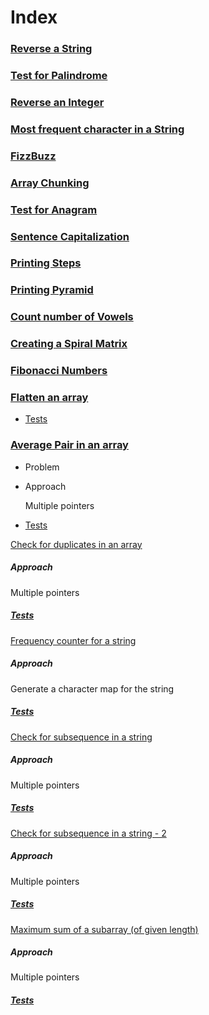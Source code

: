 # Index

### [Reverse a String](https://github.com/dsinecos/Algorithms-DataStructures/blob/master/exercises/reversestring/index.js)

### [Test for Palindrome](https://github.com/dsinecos/Algorithms-DataStructures/blob/master/exercises/palindrome/index.js)

### [Reverse an Integer](https://github.com/dsinecos/Algorithms-DataStructures/blob/master/exercises/reverseint/index.js)

### [Most frequent character in a String](https://github.com/dsinecos/Algorithms-DataStructures/blob/master/exercises/maxchar/index.js)

### [FizzBuzz](https://github.com/dsinecos/Algorithms-DataStructures/blob/master/exercises/fizzbuzz/index.js)

### [Array Chunking](https://github.com/dsinecos/Algorithms-DataStructures/blob/master/exercises/chunk/index.js)

### [Test for Anagram](https://github.com/dsinecos/Algorithms-DataStructures/blob/master/exercises/anagrams/index.js)

### [Sentence Capitalization](https://github.com/dsinecos/Algorithms-DataStructures/blob/master/exercises/capitalize/index.js)

### [Printing Steps](https://github.com/dsinecos/Algorithms-DataStructures/blob/master/exercises/steps/index.js)

### [Printing Pyramid](https://github.com/dsinecos/Algorithms-DataStructures/blob/master/exercises/pyramid/index.js)

### [Count number of Vowels](https://github.com/dsinecos/Algorithms-DataStructures/blob/master/exercises/vowels/index.js)

### [Creating a Spiral Matrix](https://github.com/dsinecos/Algorithms-DataStructures/blob/master/exercises/matrix/index.js)

### [Fibonacci Numbers](https://github.com/dsinecos/Algorithms-DataStructures/blob/master/exercises/fib/index.js)

### [Flatten an array](https://github.com/dsinecos/algorithmsUdemy/blob/master/flattenArray.js)
* [Tests](https://github.com/dsinecos/algorithmsUdemy/blob/master/test/testFlattenArray.js)

### [Average Pair in an array](https://github.com/dsinecos/algorithm-practice/blob/master/averagePair.js)
* Problem

  
* Approach
  
  Multiple pointers
 
* [Tests](https://github.com/dsinecos/algorithm-practice/blob/master/tests/test-averagePair.js)


[Check for duplicates in an array](https://github.com/dsinecos/algorithm-practice/blob/master/checkDuplicates.js)
  ##### Approach
  Multiple pointers
  ##### [Tests](https://github.com/dsinecos/algorithm-practice/blob/master/tests/test-checkDuplicates.js)

[Frequency counter for a string](https://github.com/dsinecos/algorithm-practice/blob/master/frequencyCounter.js)
  ##### Approach
  Generate a character map for the string
  ##### [Tests](https://github.com/dsinecos/algorithm-practice/blob/master/tests/test-frequencyCounter.js)

[Check for subsequence in a string](https://github.com/dsinecos/algorithm-practice/blob/master/isSubsequence.js)
  ##### Approach
  Multiple pointers
  ##### [Tests](https://github.com/dsinecos/algorithm-practice/blob/master/tests/test-isSubsequence.js)

[Check for subsequence in a string - 2](https://github.com/dsinecos/algorithm-practice/blob/68369f577691ef9129ef9df4ab854a28e6037388/isSubsequence.js)
  ##### Approach
  Multiple pointers
  ##### [Tests](https://github.com/dsinecos/algorithm-practice/blob/68369f577691ef9129ef9df4ab854a28e6037388/tests/test-isSubsequence.js)

[Maximum sum of a subarray (of given length)](https://github.com/dsinecos/algorithm-practice/blob/master/maxSubArraySum.js)
  ##### Approach
  Multiple pointers
  ##### [Tests](https://github.com/dsinecos/algorithm-practice/blob/master/tests/test-maxSubArraySum.js)